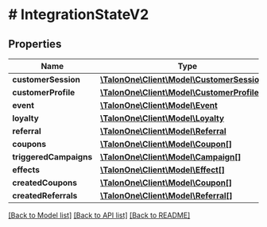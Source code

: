 # # IntegrationStateV2

## Properties

Name | Type | Description | Notes
------------ | ------------- | ------------- | -------------
**customerSession** | [**\TalonOne\Client\Model\CustomerSessionV2**](CustomerSessionV2.md) |  | [optional] 
**customerProfile** | [**\TalonOne\Client\Model\CustomerProfile**](CustomerProfile.md) |  | [optional] 
**event** | [**\TalonOne\Client\Model\Event**](Event.md) |  | [optional] 
**loyalty** | [**\TalonOne\Client\Model\Loyalty**](Loyalty.md) |  | [optional] 
**referral** | [**\TalonOne\Client\Model\Referral**](Referral.md) |  | [optional] 
**coupons** | [**\TalonOne\Client\Model\Coupon[]**](Coupon.md) |  | [optional] 
**triggeredCampaigns** | [**\TalonOne\Client\Model\Campaign[]**](Campaign.md) |  | [optional] 
**effects** | [**\TalonOne\Client\Model\Effect[]**](Effect.md) |  | 
**createdCoupons** | [**\TalonOne\Client\Model\Coupon[]**](Coupon.md) |  | 
**createdReferrals** | [**\TalonOne\Client\Model\Referral[]**](Referral.md) |  | 

[[Back to Model list]](../../README.md#documentation-for-models) [[Back to API list]](../../README.md#documentation-for-api-endpoints) [[Back to README]](../../README.md)


